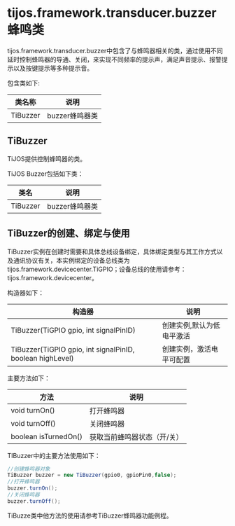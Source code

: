 # tijos.framework.transducer.buzzer 蜂鸣类

tijos.framework.transducer.buzzer中包含了与蜂鸣器相关的类，通过使用不同延时控制蜂鸣器的导通、关闭，来实现不同频率的提示声，满足声音提示、报警提示以及按键提示等多种提示音。

包含类如下:

| 类名称      | 说明         |
| -------- | ---------- |
| TiBuzzer | buzzer蜂鸣器类 |



## TiBuzzer

TiJOS提供控制蜂鸣器的类。

TiJOS Buzzer包括如下类：

| 类名       | 说明         |
| -------- | ---------- |
| TiBuzzer | buzzer蜂鸣器类 |



## TiBuzzer的创建、绑定与使用

TiBuzzer实例在创建时需要和具体总线设备绑定，具体绑定类型与其工作方式以及通讯协议有关，本实例绑定的设备总线类为 tijos.framework.devicecenter.TiGPIO；设备总线的使用请参考：tijos.framework.devicecenter。



构造器如下：

| 构造器                                      | 说明            |
| ---------------------------------------- | ------------- |
| TiBuzzer(TiGPIO gpio, int signalPinID)   | 创建实例,默认为低电平激活 |
| TiBuzzer(TiGPIO gpio, int signalPinID, boolean highLevel) | 创建实例，激活电平可配置  |



主要方法如下：

| 方法                   | 说明             |
| -------------------- | -------------- |
| void turnOn()        | 打开蜂鸣器          |
| void turnOff()       | 关闭蜂鸣器          |
| boolean isTurnedOn() | 获取当前蜂鸣器状态（开/关） |

TIBuzzer中的主要方法使用如下：

```java
//创建蜂鸣器对象
TiBuzzer buzzer = new TiBuzzer(gpio0, gpioPin0,false);
//打开蜂鸣器
buzzer.turnOn();
//关闭蜂鸣器
buzzer.turnOff();
```

TiBuzze类中他方法的使用请参考TiBuzzer蜂鸣器功能例程。
